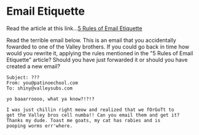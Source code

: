 # Email Etiquette #

Read the article at this link...[5 Rules of Email Etiquette](https://www.huffingtonpost.com/her-campus/5-rules-of-email-etiquett_b_4860133.html)

Read the terrible email below. This is an email that you accidentally fowarded to one of the Valley brothers. If you could go back in time how would you rewrite it, applying the rules mentioned in the "5 Rules of Email Etiquette" article? Should you have just forwarded it or should you have created a new email?

```
Subject: ???
From: you@patinoechool.com
To: shiny@valleysubs.com

yo baaarroooo, what ya know?!?!?

I was just chillin right meow and realized that we fOrGoTt to 
get the Valley bros cell numba!! Can you email them and get it? 
Thanks my dude. Toast me goats, my cat has rabies and is 
pooping worms err'where. 
```

